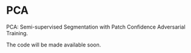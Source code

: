 # PCA
PCA: Semi-supervised Segmentation with Patch Confidence Adversarial Training.

The code will be made available soon. 
